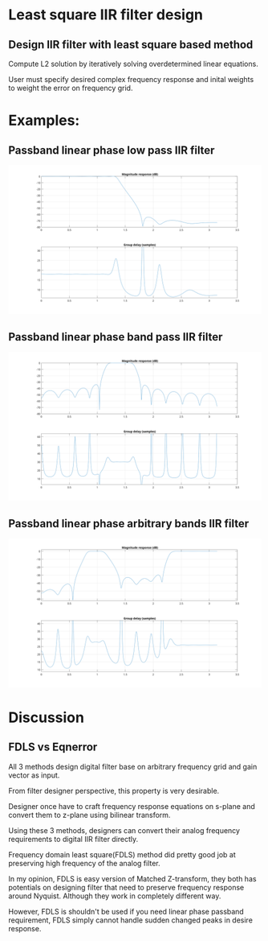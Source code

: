 # Least square IIR filter design
## Design IIR filter with least square based method

Compute L2 solution by iteratively solving overdetermined linear equations.

User must specify desired complex frequency response and inital weights to weight the error on frequency grid.

# Examples:
## Passband linear phase low pass IIR filter
![Diagram1](./graph/LPF.svg)

## Passband linear phase band pass IIR filter
![Diagram2](./graph/BPF.svg)

## Passband linear phase arbitrary bands IIR filter
![Diagram3](./graph/BPF_HPF.svg)

# Discussion

## FDLS vs Eqnerror
All 3 methods design digital filter base on arbitrary frequency grid and gain vector as input.

From filter designer perspective, this property is very desirable.

Designer once have to craft frequency response equations on s-plane and convert them to z-plane using bilinear transform.

Using these 3 methods, designers can convert their analog frequency requirements to digital IIR filter directly.

Frequency domain least square(FDLS) method did pretty good job at preserving high frequency of the analog filter.

In my opinion, FDLS is easy version of Matched Z-transform, they both has potentials on designing filter that need to preserve frequency response around Nyquist. Although they work in completely different way.

However, FDLS is shouldn't be used if you need linear phase passband requirement, FDLS simply cannot handle sudden changed peaks in desire response.
